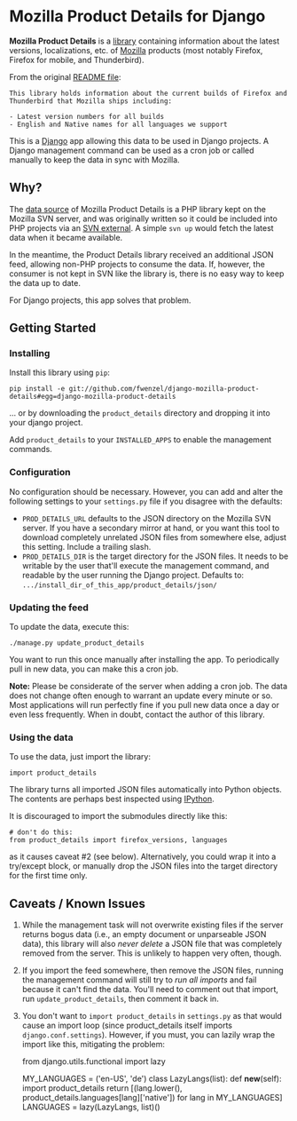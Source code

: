 Mozilla Product Details for Django
==================================

**Mozilla Product Details** is a [library][readme] containing information about
the latest versions, localizations, etc. of [Mozilla][Mozilla] products (most
notably Firefox, Firefox for mobile, and Thunderbird).

From the original [README file][readme]:

    This library holds information about the current builds of Firefox and
    Thunderbird that Mozilla ships including:

    - Latest version numbers for all builds
    - English and Native names for all languages we support

This is a [Django][Django] app allowing this data to be used in Django
projects. A Django management command can be used as a cron job or called
manually to keep the data in sync with Mozilla.

[viewvc]: http://viewvc.svn.mozilla.org/vc/libs/product-details/
[readme]: http://viewvc.svn.mozilla.org/vc/libs/product-details/README?view=markup
[Mozilla]: http://www.mozilla.org
[Django]: http://www.djangoproject.com/

Why?
----
The [data source][SVNsource] of Mozilla Product Details is a PHP library kept
on the Mozilla SVN server, and was originally written so it could be included
into PHP projects via an [SVN external][SVNext]. A simple ``svn up`` would
fetch the latest data when it became available.

In the meantime, the Product Details library received an additional JSON feed,
allowing non-PHP projects to consume the data. If, however, the consumer is
not kept in SVN like the library is, there is no easy way to keep the data
up to date.

For Django projects, this app solves that problem.

[SVNsource]: http://svn.mozilla.org/libs/product-details/
[SVNext]: http://svnbook.red-bean.com/en/1.0/ch07s03.html

Getting Started
---------------
### Installing
Install this library using ``pip``:

    pip install -e git://github.com/fwenzel/django-mozilla-product-details#egg=django-mozilla-product-details

... or by downloading the ``product_details`` directory and dropping it into
your django project.

Add ``product_details`` to your ``INSTALLED_APPS`` to enable the management
commands.

### Configuration
No configuration should be necessary. However, you can add and alter the
following settings to your ``settings.py`` file if you disagree with the
defaults:

* ``PROD_DETAILS_URL`` defaults to the JSON directory on the Mozilla SVN
  server. If you have a secondary mirror at hand, or you want this tool to
  download completely unrelated JSON files from somewhere else, adjust this
  setting. Include a trailing slash.
* ``PROD_DETAILS_DIR`` is the target directory for the JSON files. It needs to
  be writable by the user that'll execute the management command, and readable
  by the user running the Django project. Defaults to:
  ``.../install_dir_of_this_app/product_details/json/``

### Updating the feed
To update the data, execute this:

    ./manage.py update_product_details

You want to run this once manually after installing the app. To periodically
pull in new data, you can make this a cron job.

**Note:** Please be considerate of the server when adding a cron job. The data
does not change often enough to warrant an update every minute or so. Most
applications will run perfectly fine if you pull new data once a day or even
less frequently. When in doubt, contact the author of this library.

### Using the data
To use the data, just import the library:

    import product_details

The library turns all imported JSON files automatically into Python objects.
The contents are perhaps best inspected using [IPython][ipython].

It is discouraged to import the submodules directly like this:

    # don't do this:
    from product_details import firefox_versions, languages

as it causes caveat #2 (see below). Alternatively, you could wrap it into a
try/except block, or manually drop the JSON files into the target directory
for the first time only.

[ipython]: http://ipython.scipy.org/

Caveats / Known Issues
----------------------
1. While the management task will not overwrite existing files if the server
   returns bogus data (i.e., an empty document or unparseable JSON data), this
   library will also *never delete* a JSON file that was completely removed from
   the server. This is unlikely to happen very often, though.
2. If you import the feed somewhere, then remove the JSON files, running the
   management command will still try to *run all imports* and fail because it
   can't find the data. You'll need to comment out that import, run
   ``update_product_details``, then comment it back in.
3. You don't want to ``import product_details`` in ``settings.py`` as that
   would cause an import loop (since product\_details itself imports
   ``django.conf.settings``). However, if you must, you can lazily wrap the
   import like this, mitigating the problem:

    from django.utils.functional import lazy

    MY_LANGUAGES = ('en-US', 'de')
    class LazyLangs(list):
        def __new__(self):
            import product_details
            return [(lang.lower(), product_details.languages[lang]['native'])
                    for lang in MY_LANGUAGES]
    LANGUAGES = lazy(LazyLangs, list)()

